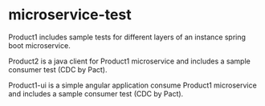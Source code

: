# microservice-test

Product1 includes sample tests for different layers of an instance spring boot microservice.


Product2 is a java client for Product1 microservice and includes a sample consumer test (CDC by Pact).


Product1-ui is a simple angular application consume Product1 microservice and includes a sample consumer test (CDC by Pact).

